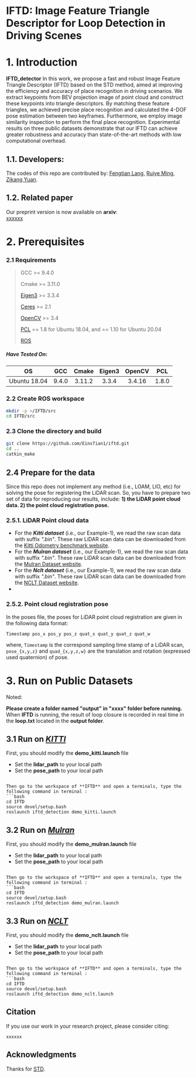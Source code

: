 # **IFTD: Image Feature Triangle Descriptor for Loop Detection in Driving Scenes**
# **1. Introduction**
**IFTD_detector** In this work, we propose a fast and robust Image Feature Triangle Descriptor (IFTD) based on the STD method, aimed at improving the efficiency and accuracy of place recognition in driving scenarios. We extract keypoints from BEV projection image of point cloud and construct these keypoints into triangle descriptors. By matching these feature triangles, we achieved precise place recognition and calculated the 4-DOF pose estimation between two keyframes. Furthermore, we employ image similarity inspection to perform the final place recognition. Experimental results on three public datasets demonstrate that our IFTD can achieve greater robustness and accuracy than state-of-the-art methods with low computational overhead.

  

## **1.1. Developers:**
The codes of this repo are contributed by:
[Fengtian Lang](), [Ruiye Ming](), [Zikang Yuan]().


## **1.2. Related paper**
Our preprint version is now available on **arxiv**:  
[xxxxxx](xxxxx)

# **2. Prerequisites**

### 2.1 Requirements

> GCC >= 9.4.0
>
> Cmake >= 3.11.0
> 
> [Eigen3](http://eigen.tuxfamily.org/index.php?title=Main_Page) >= 3.3.4
>
> [Ceres](http://ceres-solver.org/installation.html) >= 2.1
> 
> [OpenCV](https://github.com/opencv/opencv) >= 3.4
>
> [PCL](https://pointclouds.org/downloads/) == 1.8 for Ubuntu 18.04, and == 1.10 for Ubuntu 20.04
>
> [ROS](http://wiki.ros.org/ROS/Installation)

##### Have Tested On:

| OS    | GCC  | Cmake | Eigen3 | OpenCV | PCL | 
|:-:|:-:|:-:|:-:|:-:|:-:|
| Ubuntu 18.04 | 9.4.0  | 3.11.2 | 3.3.4 | 3.4.16 | 1.8.0 |

### 2.2 Create ROS workspace

```bash
mkdir -p ~/IFTD/src
cd IFTD/src
```

### 2.3 Clone the directory and build

```bash
git clone https://github.com/EinsTian1/iftd.git
cd ..
catkin_make
```

## **2.4 Prepare for the data**
Since this repo does not implement any method (i.e., LOAM, LIO, etc) for solving the pose for registering the LiDAR scan. So, you have to prepare two set of data for reproducing our results, include: **1) the LiDAR point cloud data. 2) the point cloud registration pose.**

### **2.5.1. LiDAR Point cloud data**
- For the ***Kitti dataset*** (i.e., our Example-1), we read the raw scan data with suffix *".bin"*. These raw LiDAR scan data can be downloaded from the [Kitti Odometry benchmark website](https://www.cvlibs.net/datasets/kitti/eval_odometry.php).
- For the ***Mulran dataset*** (i.e., our Example-1), we read the raw scan data with suffix *".bin"*. These raw LiDAR scan data can be downloaded from the [Mulran Dataset website](https://sites.google.com/view/mulran-pr/home).
- For the ***Nclt dataset*** (i.e., our Example-1), we read the raw scan data with suffix *".bin"*. These raw LiDAR scan data can be downloaded from the [NCLT Dataset website](http://robots.engin.umich.edu/nclt/).
- 
### **2.5.2. Point cloud registration pose**
In the poses file, the poses for LiDAR point cloud registration are given in the following data format:
```
Timestamp pos_x pos_y pos_z quat_x quat_y quat_z quat_w
```
where, ``Timestamp`` is the correspond sampling time stamp of a LiDAR scan, ``pose_{x,y,z}`` and ``quad_{x,y,z,w}`` are the translation and rotation (expressed used quaternion) of pose. 

# **3. Run on Public Datasets**
Noted:

**Please create a folder named "output" in "xxxx" folder before running.** When **IFTD** is running, the result of loop closure is recorded in real time in the **loop.txt** located in the **output folder**.


##  **3.1 Run on [*KITTI*](https://www.cvlibs.net/datasets/kitti/eval_odometry.php)**

First, you should modify the **demo_kitti.launch** file
- Set the **lidar_path** to your local path
- Set the **pose_path** to your local path
```

Then go to the workspace of **IFTD** and open a terminals, type the following command in terminal :
```bash
cd IFTD
source devel/setup.bash
roslaunch iftd_detection demo_kitti.launch
```
##  **3.2 Run on [*Mulran*](https://sites.google.com/view/mulran-pr/home)**

First, you should modify the **demo_mulran.launch** file
- Set the **lidar_path** to your local path
- Set the **pose_path** to your local path
```

Then go to the workspace of **IFTD** and open a terminals, type the following command in terminal :
```bash
cd IFTD
source devel/setup.bash
roslaunch iftd_detection demo_mulran.launch
```
##  **3.3 Run on [*NCLT*](http://robots.engin.umich.edu/nclt/)**

First, you should modify the **demo_nclt.launch** file
- Set the **lidar_path** to your local path
- Set the **pose_path** to your local path
```

Then go to the workspace of **IFTD** and open a terminals, type the following command in terminal :
```bash
cd IFTD
source devel/setup.bash
roslaunch iftd_detection demo_nclt.launch
```

## Citation

If you use our work in your research project, please consider citing:

```
xxxxxx
```

## Acknowledgments

Thanks for [STD](https://github.com/hku-mars/STD).
